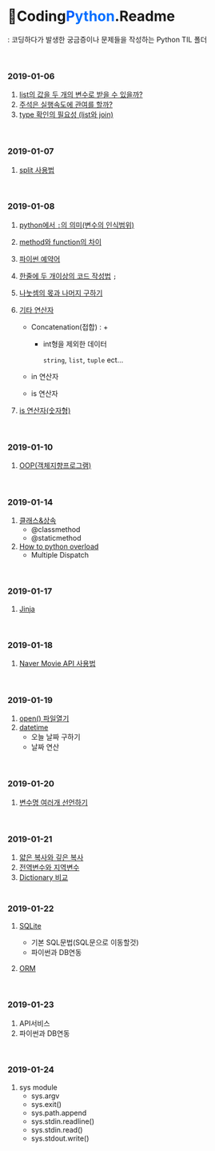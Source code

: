 # :orange_book:Coding<span style="color :#005FFF">P</span><span style="color :#006FFF">ython</span>.Readme

 : 코딩하다가 발생한 궁금증이나 문제들을 작성하는 Python TIL 폴더

<br>

### 2019-01-06

1. [list의 값을 두 개의 변수로 받을 수 있을까?](https://github.com/TaeJuneJoung/TIL/blob/master/Python/codingPython/2019-01-06.md#one)
2. [주석은 실행속도에 관여를 할까?](https://github.com/TaeJuneJoung/TIL/blob/master/Python/codingPython/2019-01-06.md#two)
3. [type 확인의 필요성 (list와 join)](https://github.com/TaeJuneJoung/TIL/blob/master/Python/codingPython/2019-01-06.md#three)

<br>

### 2019-01-07

1. [split 사용법](https://github.com/TaeJuneJoung/TIL/blob/master/Python/codingPython/2019-01-07.md#one)

<br>

### 2019-01-08

1. [python에서 `:`의 의미(변수의 인식범위)](https://github.com/TaeJuneJoung/TIL/blob/master/Python/codingPython/2019-01-08.md#one)

2. [method와 function의 차이](https://github.com/TaeJuneJoung/TIL/blob/master/Python/codingPython/2019-01-08.md#two)

3. [파이썬 예약어](https://github.com/TaeJuneJoung/TIL/blob/master/Python/codingPython/2019-01-08.md#three)

4. [한줄에 두 개이상의 코드 작성법](https://github.com/TaeJuneJoung/TIL/blob/master/Python/codingPython/2019-01-08.md#four) `;`

5. [나눗셈의 몫과 나머지 구하기](https://github.com/TaeJuneJoung/TIL/blob/master/Python/codingPython/2019-01-08.md#five)

6. [기타 연산자](https://github.com/TaeJuneJoung/TIL/blob/master/Python/codingPython/2019-01-08.md#six)

   - Concatenation(접합) : +

     - int형을 제외한 데이터

       `string`, `list`, `tuple` ect...

   - in 연산자
   - is 연산자

7. [is 연산자(숫자형)](https://github.com/TaeJuneJoung/TIL/blob/master/Python/codingPython/2019-01-08.md#seven)

<br>

### 2019-01-10

1. [OOP(객체지향프로그램)](https://github.com/TaeJuneJoung/TIL/blob/master/Python/codingPython/2019-01-10.md#oop)

<br>

### 2019-01-14

1. [클래스&상속](https://github.com/TaeJuneJoung/TIL/blob/master/Python/codingPython/2019-01-14.md#one)
   - @classmethod
   - @staticmethod
2. [How to python overload](https://github.com/TaeJuneJoung/TIL/blob/master/Python/codingPython/2019-01-14.md#two)
   - Multiple Dispatch

<br>

### 2019-01-17

1. [Jinja](https://github.com/TaeJuneJoung/TIL/blob/master/Python/codingPython/2019-01-17.md#one)

<br>

### 2019-01-18

1. [Naver Movie API 사용법](https://github.com/TaeJuneJoung/TIL/blob/master/Python/codingPython/2019-01-18.md#one)

<br>

### 2019-01-19

1. [open() 파일열기](https://github.com/TaeJuneJoung/TIL/blob/master/Python/codingPython/2019-01-19.md#one)
2. [datetime](https://github.com/TaeJuneJoung/TIL/blob/master/Python/codingPython/2019-01-19.md#two)
   - 오늘 날짜 구하기
   - 날짜 연산

<br>

### 2019-01-20

1. [변수명 여러개 선언하기](https://github.com/TaeJuneJoung/TIL/blob/master/Python/codingPython/2019-01-20.md#one)

<br>

### 2019-01-21

1. [얇은 복사와 깊은 복사](https://github.com/TaeJuneJoung/TIL/blob/master/Python/codingPython/2019-01-21.md#one)
2. [전역변수와 지역변수](https://github.com/TaeJuneJoung/TIL/blob/master/Python/codingPython/2019-01-21.md#two)
3. [Dictionary 비교](https://github.com/TaeJuneJoung/TIL/blob/master/Python/codingPython/2019-01-21.md#three)

### <br>2019-01-22

1. [SQLite](https://github.com/TaeJuneJoung/TIL/blob/master/Python/codingPython/2019-01-22.md#sqlite)
   - 기본 SQL문법(SQL문으로 이동할것)
   - 파이썬과 DB연동

2. [ORM](https://github.com/TaeJuneJoung/TIL/blob/master/Python/codingPython/2019-01-22.md#orm)

<br>

### 2019-01-23

1. API서비스
2. 파이썬과 DB연동

<br>

### 2019-01-24

1. sys module
   - sys.argv
   - sys.exit()
   - sys.path.append
   - sys.stdin.readline()
   - sys.stdin.read()
   - sys.stdout.write()

<br>

